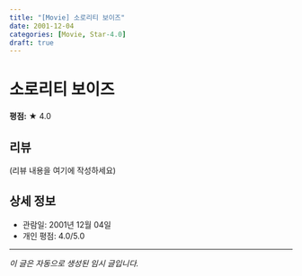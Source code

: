 ```yaml
---
title: "[Movie] 소로리티 보이즈"
date: 2001-12-04
categories: [Movie, Star-4.0]
draft: true
---
```


# 소로리티 보이즈

**평점:** ★ 4.0

## 리뷰

(리뷰 내용을 여기에 작성하세요)

## 상세 정보

- 관람일: 2001년 12월 04일
- 개인 평점: 4.0/5.0

---

*이 글은 자동으로 생성된 임시 글입니다.*
